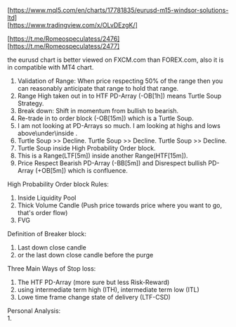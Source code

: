 [https://www.mql5.com/en/charts/17781835/eurusd-m15-windsor-solutions-ltd]  
[https://www.tradingview.com/x/OLvDEzgK/]  
  
[https://t.me/Romeospeculatess/2476]  
[https://t.me/Romeospeculatess/2477]  


the eurusd chart is better viewed on FXCM.com than FOREX.com, also it is in compatible with MT4 chart.

1. Validation of Range: When price respecting 50% of the range then you can reasonably anticipate that range to hold that range.  
2. Range High taken out in to HTF PD-Array (-OB[1h]) means Turtle Soup Strategy.  
3. Break down: Shift in momentum from bullish to bearish.  
4. Re-trade in to order block (-OB[15m]) which is a Turtle Soup.  
5. I am not looking at PD-Arrays so much. I am looking at highs and lows above\under\inside .  
6. Turtle Soup >> Decline. Turtle Soup >> Decline. Turtle Soup >> Decline.  
7. Turtle Soup inside High Probability Order block.  
8. This is a Range(LTF[5m]) inside another Range(HTF[15m]).
9. Price Respect Bearish PD-Array (-BB[5m]) and Disrespect bullish PD-Array (+OB[5m]) which is confluence.  

High Probability Order block Rules:  
  1. Inside Liquidity Pool
  2. Thick Volume Candle (Push price towards price where you want to go, that's order flow)
  3. FVG

Definition of Breaker block:  
  1. Last down close candle
  2. or the last down close candle before the purge
 
Three Main Ways of Stop loss:  
  1. The HTF PD-Array (more sure but less Risk-Reward)  
  2. using intermediate term high (ITH), intermediate term low (ITL)  
  3. Lowe time frame change state of delivery (LTF-CSD)  



  Personal Analysis:  
    1. 
